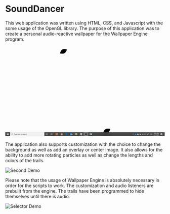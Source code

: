 # SoundDancer

This web application was written using HTML, CSS, and Javascript with the some usage of the OpenGL library. The purpose of this application was to create a personal audio-reactive wallpaper for the Wallpaper Engine program.

![First Demo](/Demo-Gifs/Demo-0.gif)

The application also supports customization with the choice to change the background as well as add an overlay or center image. It also allows for the ability to add more rotating particles as well as change the lengths and colors of the trails.

![Second Demo](/Demo-Gifs/Demo-1.gif)

Please note that the usage of Wallpaper Engine is absolutely necessary in order for the scripts to work. The customization and audio listeners are prebuilt from the engine. The trails have been programmed to hide themselves until there is audio.

![Selector Demo](/Demo-Gifs/Selector-Demo.gif)

